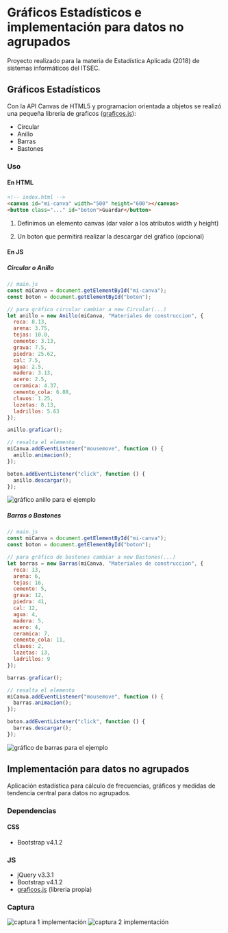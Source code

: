 # Gráficos Estadísticos e implementación para datos no agrupados

Proyecto realizado para la materia de Estadística Aplicada (2018) de sistemas informáticos del ITSEC.

## Gráficos Estadísticos

Con la API Canvas de HTML5 y programacion orientada a objetos se realizó una pequeña libreria de graficos ([graficos.js](js/graficos.js)):

- Circular
- Anillo
- Barras
- Bastones

### Uso

#### En HTML

```html
<!-- index.html -->
<canvas id="mi-canva" width="500" height="600"></canvas>
<button class="..." id="boton">Guardar</button>
```

1. Definimos un elemento canvas (dar valor a los atributos width y height)

2. Un boton que permitirá realizar la descargar del gráfico (opcional)

#### En JS

##### Circular o Anillo

```js
// main.js
const miCanva = document.getElementById("mi-canva");
const boton = document.getElementById("boton");

// para gráfico circular cambiar a new Circular(...)
let anillo = new Anillo(miCanva, "Materiales de construccion", {
  roca: 8.13,
  arena: 3.75,
  tejas: 10.0,
  cemento: 3.13,
  grava: 7.5,
  piedra: 25.62,
  cal: 7.5,
  agua: 2.5,
  madera: 3.13,
  acero: 2.5,
  ceramica: 4.37,
  cemento_cola: 6.88,
  clavos: 1.25,
  lozetas: 8.13,
  ladrillos: 5.63
});

anillo.graficar();

// resalta el elemento
miCanva.addEventListener("mousemove", function () {
  anillo.animacion();
});

boton.addEventListener("click", function () {
  anillo.descargar();
});
```

![gráfico anillo para el ejemplo](images/captura-anillo.png)

##### Barras o Bastones

```js
// main.js
const miCanva = document.getElementById("mi-canva");
const boton = document.getElementById("boton");

// para gráfico de bastones cambiar a new Bastones(...)
let barras = new Barras(miCanva, "Materiales de construccion", {
  roca: 13,
  arena: 6,
  tejas: 16,
  cemento: 5,
  grava: 12,
  piedra: 41,
  cal: 12,
  agua: 4,
  madera: 5,
  acero: 4,
  ceramica: 7,
  cemento_cola: 11,
  clavos: 2,
  lozetas: 13,
  ladrillos: 9
});

barras.graficar();

// resalta el elemento
miCanva.addEventListener("mousemove", function () {
  barras.animacion();
});

boton.addEventListener("click", function () {
  barras.descargar();
});
```

![gráfico de barras para el ejemplo](images/captura-barras.png)

## Implementación para datos no agrupados

Aplicación estadística para cálculo de frecuencias, gráficos y medidas de tendencia central para datos no agrupados.

### Dependencias

#### CSS

- Bootstrap v4.1.2

### JS

- jQuery v3.3.1
- Bootstrap v4.1.2
- [graficos.js](js/graficos.js) (libreria propia)

### Captura

![captura 1 implementación](images/captura-no-agrupados-1.png)
![captura 2 implementación](images/captura-no-agrupados-2.png)
